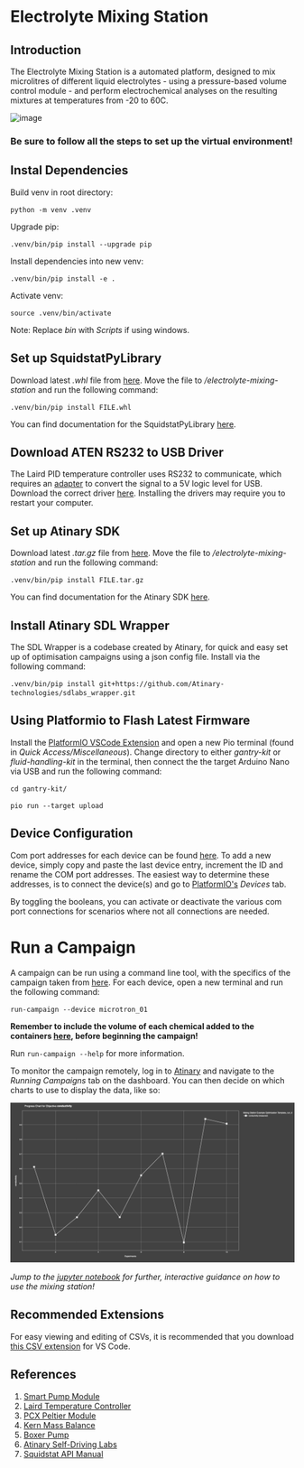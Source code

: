 # Electrolyte Mixing Station

## Introduction

The Electrolyte Mixing Station is a automated platform, designed to mix microlitres of different liquid electrolytes - using a pressure-based volume control module - and perform electrochemical analyses on the resulting mixtures at temperatures from -20 to 60C.

![image](data/images/workflow.png)

### Be sure to follow all the steps to set up the virtual environment!

## Instal Dependencies

Build venv in root directory:

```
python -m venv .venv
```

Upgrade pip:

```
.venv/bin/pip install --upgrade pip
```

Install dependencies into new venv:

```
.venv/bin/pip install -e .
```

Activate venv:

```
source .venv/bin/activate
```

Note: Replace *bin* with *Scripts* if using windows.

## Set up SquidstatPyLibrary

Download latest *.whl* file from [here](https://github.com/Admiral-Instruments/AdmiralSquidstatAPI/tree/main/SquidstatLibrary/windows/pythonWrapper/Release). Move the file to */electrolyte-mixing-station* and run the following command:

```
.venv/bin/pip install FILE.whl
```

You can find documentation for the SquidstatPyLibrary [here](https://admiral-instruments.github.io/AdmiralSquidstatAPI/md_intro_and_examples_9__python_example.html).

## Download ATEN RS232 to USB Driver

The Laird PID temperature controller uses RS232 to communicate, which requires an [adapter](https://www.aten.com/global/en/products/usb-solutions/converters/uc232a1/) to convert the signal to a 5V logic level for USB. Download the correct driver [here](https://www.aten.com/global/en/supportcenter/info/downloads/?action=display_product&pid=1142). Installing the drivers may require you to restart your computer.

## Set up Atinary SDK

Download latest *.tar.gz* file from [here](https://enterprise.atinary.com/download/). Move the file to */electrolyte-mixing-station* and run the following command:

```
.venv/bin/pip install FILE.tar.gz
```

You can find documentation for the Atinary SDK [here](https://enterprise.atinary.com/documentation/docs/sdlabs_sdk/installation.html).

## Install Atinary SDL Wrapper

The SDL Wrapper is a codebase created by Atinary, for quick and easy set up of optimisation campaigns using a json config file. Install via the following command:

```
.venv/bin/pip install git+https://github.com/Atinary-technologies/sdlabs_wrapper.git
```

## Using Platformio to Flash Latest Firmware

Install the [PlatformIO VSCode Extension](https://docs.platformio.org/en/latest/integration/ide/vscode.html) and open a new Pio terminal (found in *Quick Access/Miscellaneous*). Change directory to either *gantry-kit* or *fluid-handling-kit* in the terminal, then connect the the target Arduino Nano via USB and run the following command:

```
cd gantry-kit/
```

```
pio run --target upload
```

## Device Configuration

Com port addresses for each device can be found [here](data/devices/hardcoded_values.json). To add a new device, simply copy and paste the last device entry, increment the ID and rename the COM port addresses. The easiest way to determine these addresses, is to connect the device(s) and go to [PlatformIO's](https://docs.platformio.org/en/latest/integration/ide/vscode.html) *Devices* tab.

By toggling the booleans, you can activate or deactivate the various com port connections for scenarios where not all connections are needed.

# Run a Campaign

A campaign can be run using a command line tool, with the specifics of the campaign taken from [here](data/config/conductivity_optimiser.json). For each device, open a new terminal and run the following command:

```
run-campaign --device microtron_01
```

**Remember to include the volume of each chemical added to the containers [here](data/recipes/campaign_start.csv), before beginning the campaign!**

Run `run-campaign --help` for more information.

To monitor the campaign remotely, log in to [Atinary](https://enterprise.atinary.com/home/login) and navigate to the *Running Campaigns* tab on the dashboard. You can then decide on which charts to use to display the data, like so:

![image](data/images/example_optimisation.png)

*Jump to the [jupyter notebook](instructions.ipynb) for further, interactive guidance on how to use the mixing station!*

## Recommended Extensions

For easy viewing and editing of CSVs, it is recommended that you download [this CSV extension](https://marketplace.visualstudio.com/items?itemName=ReprEng.csv) for VS Code.

## References
1. [Smart Pump Module](https://www.theleeco.com/product/smart-pump-module/#resources)
2. [Laird Temperature Controller](https://lairdthermal.com/products/product-temperature-controllers/tc-xx-pr-59-temperature-controller?creative=&keyword=&matchtype=&network=x&device=c&gad_source=1&gclid=CjwKCAiAzPy8BhBoEiwAbnM9O_ueQ3Ph8NvZ4LYCpqO9oUzX78J1sfagfGnYWUDeDpQ8P9rKzc11pBoCUR8QAvD_BwE)
3. [PCX Peltier Module](https://lairdthermal.com/products/thermoelectric-cooler-modules/peltier-thermal-cycling-pcx-series)
4. [Kern Mass Balance](https://www.kern-sohn.com/shop/en/products/laboratory-balances/precision-balances/PCD-2500-2/)
5. [Boxer Pump](https://www.boxerpumps.com/peristaltic-pumps-for-liquid/29qq/)
6. [Atinary Self-Driving Labs](https://scientia.atinary.com/sdlabs/academic/dashboard)
7. [Squidstat API Manual](https://admiral-instruments.github.io/AdmiralSquidstatAPI/index.html)